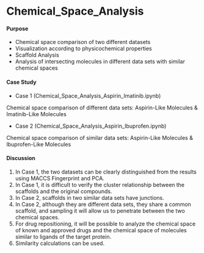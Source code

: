 # Chemical_Space_Analysis

#### Purpose

- Chemical space comparison of two different datasets
- Visualization according to physicochemical properties
- Scaffold Analysis
- Analysis of intersecting molecules in different data sets with similar chemical spaces



#### Case Study

- Case 1 (Chemical_Space_Analysis_Aspirin_Imatinib.ipynb)

Chemical space comparison of different data sets: Aspirin-Like Molecules & Imatinib-Like Molecules

- Case 2 (Chemical_Space_Analysis_Aspirin_Ibuprofen.ipynb)

Chemical space comparison of similar data sets: Aspirin-Like Molecules & Ibuprofen-Like Molecules



#### Discussion

1. In Case 1, the two datasets can be clearly distinguished from the results using MACCS Fingerprint and PCA.
2. In Case 1, it is difficult to verify the cluster relationship between the scaffolds and the original compounds.
3. In Case 2, scaffolds in two similar data sets have junctions.
4. In Case 2, although they are different data sets, they share a common scaffold, and sampling it will allow us to penetrate between the two chemical spaces.
5. For drug repositioning, it will be possible to analyze the chemical space of known and approved drugs and the chemical space of molecules similar to ligands of the target protein.
6. Similarity calculations can be used.


